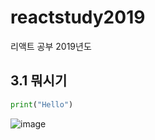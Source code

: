 # reactstudy2019
리액트 공부 2019년도
## 3.1 뭐시기
```python
print("Hello")
```

![image](https://user-images.githubusercontent.com/1307187/70111806-b7a26480-1696-11ea-9eae-687a55910d54.png)
